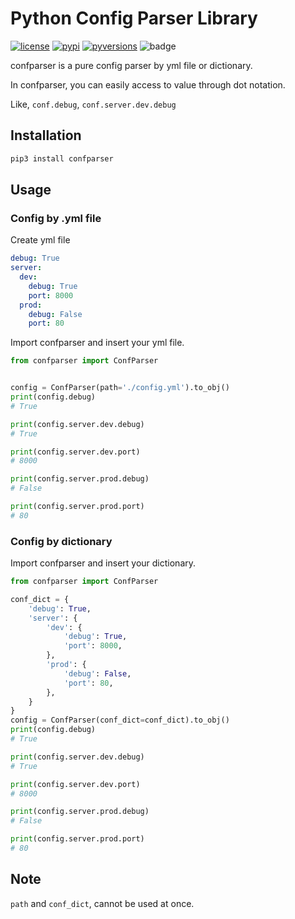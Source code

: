 # Python Config Parser Library
[![license]](/LICENSE)
[![pypi]](https://pypi.org/project/confparser/)
[![pyversions]](http://pypi.python.org/pypi/confparser)
![badge](https://action-badges.now.sh/teamhide/confparser)

confparser is a pure config parser by yml file or dictionary.

In confparser, you can easily access to value through dot notation.

Like, `conf.debug`, `conf.server.dev.debug`

## Installation

```python
pip3 install confparser
```

## Usage

### Config by .yml file

Create yml file

```yaml
debug: True
server:
  dev:
    debug: True
    port: 8000
  prod:
    debug: False
    port: 80
```

Import confparser and insert your yml file.
```python
from confparser import ConfParser


config = ConfParser(path='./config.yml').to_obj()
print(config.debug)  
# True

print(config.server.dev.debug)  
# True

print(config.server.dev.port)  
# 8000

print(config.server.prod.debug)  
# False

print(config.server.prod.port)  
# 80
```

### Config by dictionary

Import confparser and insert your dictionary.
```python
from confparser import ConfParser

conf_dict = {
    'debug': True,
    'server': {
        'dev': {
            'debug': True,
            'port': 8000,
        },
        'prod': {
            'debug': False,
            'port': 80,
        },
    }
}
config = ConfParser(conf_dict=conf_dict).to_obj()
print(config.debug)  
# True

print(config.server.dev.debug)  
# True

print(config.server.dev.port)  
# 8000

print(config.server.prod.debug)  
# False

print(config.server.prod.port)  
# 80
```

## Note

`path` and `conf_dict`, cannot be used at once.


[license]: https://img.shields.io/badge/License-MIT-yellow.svg
[pypi]: https://img.shields.io/pypi/v/confparser
[pyversions]: https://img.shields.io/pypi/pyversions/confparser
